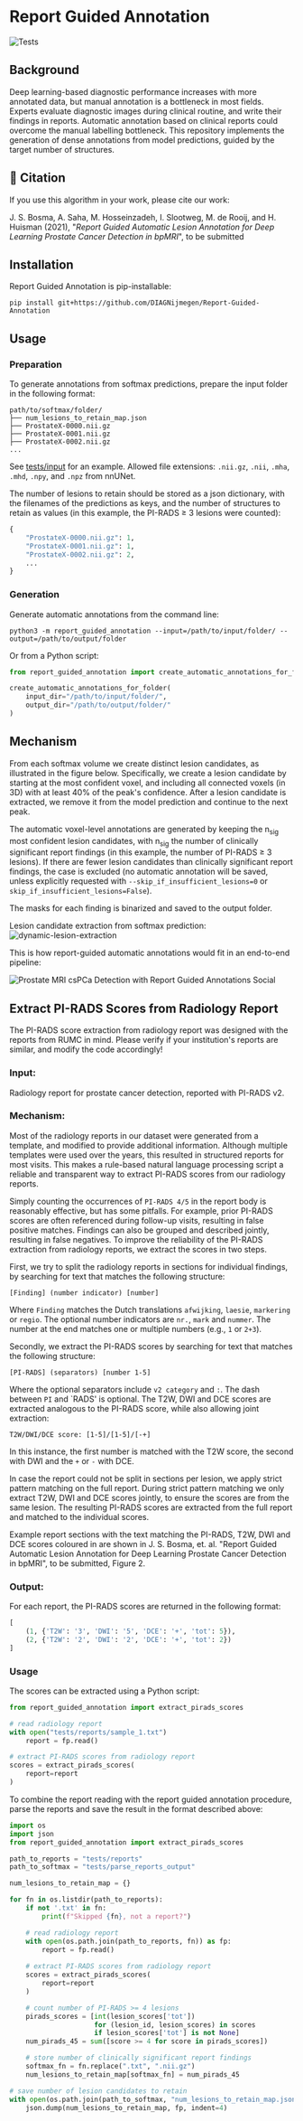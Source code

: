 # Report Guided Annotation
![Tests](https://github.com/DIAGNijmegen/Report-Guided-Annotation/actions/workflows/tests.yml/badge.svg)

## Background
Deep learning-based diagnostic performance increases with more annotated data, but manual annotation is a bottleneck in most fields. Experts evaluate diagnostic images during clinical routine, and write their findings in reports. Automatic annotation based on clinical reports could overcome the manual labelling bottleneck. This repository implements the generation of dense annotations from model predictions, guided by the target number of structures. 

## 📖 Citation
If you use this algorithm in your work, please cite our work:

J. S. Bosma, A. Saha, M. Hosseinzadeh, I. Slootweg, M. de Rooij, and H. Huisman (2021), "_Report Guided Automatic Lesion Annotation for Deep Learning Prostate Cancer Detection in bpMRI_", to be submitted


## Installation
Report Guided Annotation is pip-installable:

`pip install git+https://github.com/DIAGNijmegen/Report-Guided-Annotation`


## Usage
### Preparation
To generate annotations from softmax predictions, prepare the input folder in the following format: 

```
path/to/softmax/folder/
├── num_lesions_to_retain_map.json
├── ProstateX-0000.nii.gz
├── ProstateX-0001.nii.gz
├── ProstateX-0002.nii.gz
...
```
See [tests/input](https://github.com/DIAGNijmegen/Report-Guided-Annotation/tree/main/tests/input) for an example. Allowed file extensions: `.nii.gz`, `.nii`, `.mha`, `.mhd`, `.npy`, and `.npz` from nnUNet. 

The number of lesions to retain should be stored as a json dictionary, with the filenames of the predictions as keys, and the number of structures to retain as values (in this example, the PI-RADS ≥ 3 lesions were counted):
```python
{
    "ProstateX-0000.nii.gz": 1,
    "ProstateX-0001.nii.gz": 1,
    "ProstateX-0002.nii.gz": 2,
    ...
}
```

### Generation
Generate automatic annotations from the command line:

```
python3 -m report_guided_annotation --input=/path/to/input/folder/ --output=/path/to/output/folder
```

Or from a Python script:
```python
from report_guided_annotation import create_automatic_annotations_for_folder

create_automatic_annotations_for_folder(
    input_dir="/path/to/input/folder/",
    output_dir="/path/to/output/folder/"
)
```

## Mechanism
From each softmax volume we create distinct lesion candidates, as illustrated in the figure below. Specifically, we create a lesion candidate by starting at the most confident voxel, and including all connected voxels (in 3D) with at least 40% of the peak's confidence. After a lesion candidate is extracted, we remove it from the model prediction and continue to the next peak. 

The automatic voxel-level annotations are generated by keeping the n<sub>sig</sub> most confident lesion candidates, with n<sub>sig</sub> the number of clinically significant report findings (in this example, the number of PI-RADS ≥ 3 lesions). If there are fewer lesion candidates than clinically significant report findings, the case is excluded (no automatic annotation will be saved, unless explicitly requested with `--skip_if_insufficient_lesions=0` or `skip_if_insufficient_lesions=False`). 

The masks for each finding is binarized and saved to the output folder. 

Lesion candidate extraction from softmax prediction:
![dynamic-lesion-extraction](https://user-images.githubusercontent.com/5995183/143723222-b3c39e4b-90c0-4152-a75f-fa096c03288c.png)

This is how report-guided automatic annotations would fit in an end-to-end pipeline:

![Prostate MRI csPCa Detection with Report Guided Annotations Social](https://user-images.githubusercontent.com/5995183/143723276-fdb448c6-7ae6-4ace-adf0-d32e4c688dee.png)


## Extract PI-RADS Scores from Radiology Report
The PI-RADS score extraction from radiology report was designed with the reports from RUMC in mind. Please verify if your institution's reports are similar, and modify the code accordingly!

### Input:
Radiology report for prostate cancer detection, reported with PI-RADS v2. 

### Mechanism:
Most of the radiology reports in our dataset were generated from a template, and 
modified to provide additional information. Although multiple templates were used
over the years, this resulted in structured reports for most visits. This makes a
rule-based natural language processing script a reliable and transparent way to
extract PI-RADS scores from our radiology reports.

Simply counting the occurrences of `PI-RADS 4/5` in the report body is reasonably
effective, but has some pitfalls. For example, prior PI-RADS scores are often
referenced during follow-up visits, resulting in false positive matches. Findings
can also be grouped and described jointly, resulting in false negatives. To improve
the reliability of the PI-RADS extraction from radiology reports, we extract the
scores in two steps.

First, we try to split the radiology reports in sections for individual findings,
by searching for text that matches the following structure:
```
[Finding] (number indicator) [number]
```
Where `Finding` matches the Dutch translations `afwijking`, `laesie`, `markering`
or `regio`. The optional number indicators are `nr.`, `mark` and `nummer`. The
number at the end matches one or multiple numbers (e.g., `1` or `2+3`).

Secondly, we extract the PI-RADS scores by searching for text that matches the
following structure:
```
[PI-RADS] (separators) [number 1-5]
```
Where the optional separators include `v2 category` and `:`. The dash between `PI`
and `RADS' is optional. The T2W, DWI and DCE scores are extracted analogous to the
PI-RADS score, while also allowing joint extraction:
```
T2W/DWI/DCE score: [1-5]/[1-5]/[-+]
```
In this instance, the first number is matched with the T2W score, the second with
DWI and the `+` or `-` with DCE.

In case the report could not be split in sections per lesion, we apply strict pattern
matching on the full report. During strict pattern matching we only extract T2W, DWI
and DCE scores jointly, to ensure the scores are from the same lesion. The resulting
PI-RADS scores are extracted from the full report and matched to the individual scores.

Example report sections with the text matching the PI-RADS, T2W, DWI and DCE scores
coloured in are shown in J. S. Bosma, et. al. "Report Guided Automatic Lesion Annotation
for Deep Learning Prostate Cancer Detection in bpMRI", to be submitted, Figure 2.

### Output:
For each report, the PI-RADS scores are returned in the following format:
```python
[
    (1, {'T2W': '3', 'DWI': '5', 'DCE': '+', 'tot': 5}),
    (2, {'T2W': '2', 'DWI': '2', 'DCE': '+', 'tot': 2})
]
```

### Usage
The scores can be extracted using a Python script:
```python
from report_guided_annotation import extract_pirads_scores

# read radiology report
with open("tests/reports/sample_1.txt")
    report = fp.read()

# extract PI-RADS scores from radiology report
scores = extract_pirads_scores(
    report=report
)
```

To combine the report reading with the report guided annotation procedure, parse the reports and save the result in the format described above:
```python
import os
import json
from report_guided_annotation import extract_pirads_scores

path_to_reports = "tests/reports"
path_to_softmax = "tests/parse_reports_output"

num_lesions_to_retain_map = {}

for fn in os.listdir(path_to_reports):
    if not '.txt' in fn:
        print(f"Skipped {fn}, not a report?")

    # read radiology report
    with open(os.path.join(path_to_reports, fn)) as fp:
        report = fp.read()
    
    # extract PI-RADS scores from radiology report
    scores = extract_pirads_scores(
        report=report
    )

    # count number of PI-RADS >= 4 lesions
    pirads_scores = [int(lesion_scores['tot'])
                     for (lesion_id, lesion_scores) in scores
                     if lesion_scores['tot'] is not None]
    num_pirads_45 = sum([score >= 4 for score in pirads_scores])

    # store number of clinically significant report findings
    softmax_fn = fn.replace(".txt", ".nii.gz")
    num_lesions_to_retain_map[softmax_fn] = num_pirads_45

# save number of lesion candidates to retain
with open(os.path.join(path_to_softmax, "num_lesions_to_retain_map.json"), "w") as fp:
    json.dump(num_lesions_to_retain_map, fp, indent=4)
```
